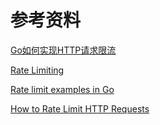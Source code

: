 
# 参考资料

[Go如何实现HTTP请求限流](https://xiequan.info/go%E5%A6%82%E4%BD%95%E5%AE%9E%E7%8E%B0http%E8%AF%B7%E6%B1%82%E9%99%90%E6%B5%81/)

[Rate Limiting](https://github.com/golang/go/wiki/RateLimiting)

[Rate limit examples in Go](https://hustcat.github.io/rate-limit-example-in-go/)

[How to Rate Limit HTTP Requests](https://www.alexedwards.net/blog/how-to-rate-limit-http-requests)
